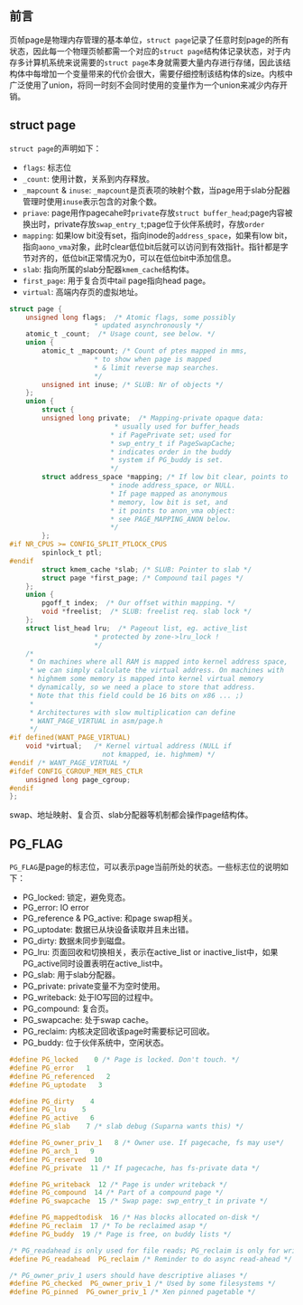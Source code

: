 <!-- # 页帧的数据结构设计 -->
## 前言

页帧page是物理内存管理的基本单位，`struct page`记录了任意时刻page的所有状态，因此每一个物理页帧都需一个对应的`struct page`结构体记录状态，对于内存多计算机系统来说需要的`struct page`本身就需要大量内存进行存储，因此该结构体中每增加一个变量带来的代价会很大，需要仔细控制该结构体的size。内核中广泛使用了union，将同一时刻不会同时使用的变量作为一个union来减少内存开销。

## struct page

`struct page`的声明如下：

- `flags`: 标志位
- `_count`: 使用计数，关系到内存释放。
- `_mapcount` & `inuse`: `_mapcount`是页表项的映射个数，当page用于slab分配器管理时使用`inuse`表示包含的对象个数。
- `priave`: page用作pagecahe时`private`存放`struct buffer_head`;page内容被换出时，private存放`swap_entry_t`;page位于伙伴系统时，存放`order`
- `mapping`: 如果low bit没有set，指向inode的`address_space`，如果有low bit，指向`aono_vma`对象，此时clear低位bit后就可以访问到有效指针。指针都是字节对齐的，低位bit正常情况为0，可以在低位bit中添加信息。
- `slab`: 指向所属的slab分配器`kmem_cache`结构体。
- `first_page`: 用于复合页中tail page指向head page。
- `virtual`: 高端内存页的虚拟地址。

```c
struct page {
    unsigned long flags;  /* Atomic flags, some possibly
                     * updated asynchronously */
    atomic_t _count;  /* Usage count, see below. */
    union {
        atomic_t _mapcount; /* Count of ptes mapped in mms,
                     * to show when page is mapped
                     * & limit reverse map searches.
                     */
        unsigned int inuse; /* SLUB: Nr of objects */
    };
    union {
        struct {
        unsigned long private;  /* Mapping-private opaque data:
                          * usually used for buffer_heads
                         * if PagePrivate set; used for
                         * swp_entry_t if PageSwapCache;
                         * indicates order in the buddy
                         * system if PG_buddy is set.
                         */
        struct address_space *mapping; /* If low bit clear, points to
                         * inode address_space, or NULL.
                         * If page mapped as anonymous
                         * memory, low bit is set, and
                         * it points to anon_vma object:
                         * see PAGE_MAPPING_ANON below.
                         */
        };
#if NR_CPUS >= CONFIG_SPLIT_PTLOCK_CPUS
        spinlock_t ptl;
#endif
        struct kmem_cache *slab; /* SLUB: Pointer to slab */
        struct page *first_page; /* Compound tail pages */
    };
    union {
        pgoff_t index;  /* Our offset within mapping. */
        void *freelist;  /* SLUB: freelist req. slab lock */
    };
    struct list_head lru;  /* Pageout list, eg. active_list
                     * protected by zone->lru_lock !
                     */
    /*
     * On machines where all RAM is mapped into kernel address space,
     * we can simply calculate the virtual address. On machines with
     * highmem some memory is mapped into kernel virtual memory
     * dynamically, so we need a place to store that address.
     * Note that this field could be 16 bits on x86 ... ;)
     *
     * Architectures with slow multiplication can define
     * WANT_PAGE_VIRTUAL in asm/page.h
     */
#if defined(WANT_PAGE_VIRTUAL)
    void *virtual;   /* Kernel virtual address (NULL if
                       not kmapped, ie. highmem) */
#endif /* WANT_PAGE_VIRTUAL */
#ifdef CONFIG_CGROUP_MEM_RES_CTLR
    unsigned long page_cgroup;
#endif
};
```

swap、地址映射、复合页、slab分配器等机制都会操作page结构体。

## PG_FLAG

`PG_FLAG`是page的标志位，可以表示page当前所处的状态。一些标志位的说明如下：

- PG_locked: 锁定，避免竞态。
- PG_error: IO error
- PG_reference & PG_active: 和page swap相关。
- PG_uptodate: 数据已从块设备读取并且未出错。
- PG_dirty: 数据未同步到磁盘。
- PG_lru: 页面回收和切换相关，表示在active_list or inactive_list中，如果PG_active同时设置表明在active_list中。
- PG_slab: 用于slab分配器。
- PG_private: private变量不为空时使用。
- PG_writeback: 处于IO写回的过程中。
- PG_compound: 复合页。
- PG_swapcache: 处于swap cache。
- PG_reclaim: 内核决定回收该page时需要标记可回收。
- PG_buddy: 位于伙伴系统中，空闲状态。

```c
#define PG_locked    0 /* Page is locked. Don't touch. */
#define PG_error   1
#define PG_referenced   2
#define PG_uptodate   3

#define PG_dirty    4
#define PG_lru    5
#define PG_active   6
#define PG_slab    7 /* slab debug (Suparna wants this) */

#define PG_owner_priv_1   8 /* Owner use. If pagecache, fs may use*/
#define PG_arch_1   9
#define PG_reserved  10
#define PG_private  11 /* If pagecache, has fs-private data */

#define PG_writeback  12 /* Page is under writeback */
#define PG_compound  14 /* Part of a compound page */
#define PG_swapcache  15 /* Swap page: swp_entry_t in private */

#define PG_mappedtodisk  16 /* Has blocks allocated on-disk */
#define PG_reclaim  17 /* To be reclaimed asap */
#define PG_buddy  19 /* Page is free, on buddy lists */

/* PG_readahead is only used for file reads; PG_reclaim is only for writes */
#define PG_readahead  PG_reclaim /* Reminder to do async read-ahead */

/* PG_owner_priv_1 users should have descriptive aliases */
#define PG_checked  PG_owner_priv_1 /* Used by some filesystems */
#define PG_pinned  PG_owner_priv_1 /* Xen pinned pagetable */

```
